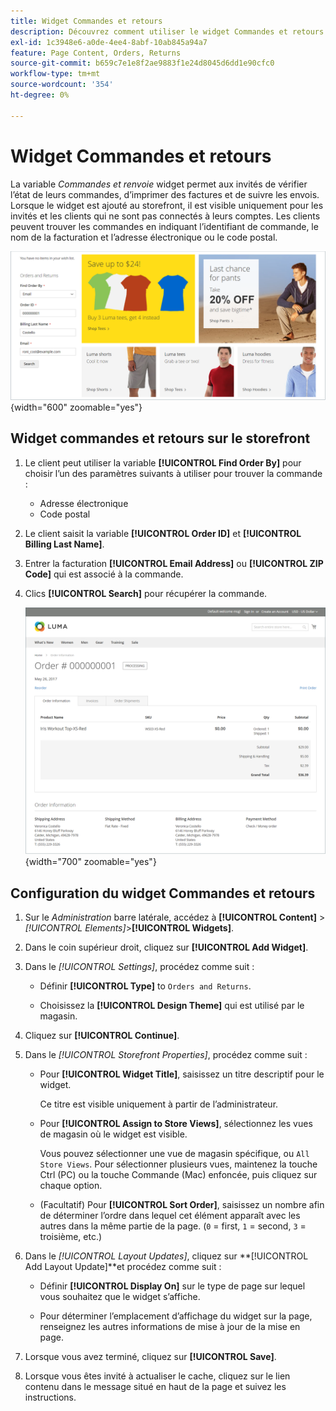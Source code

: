```yaml
---
title: Widget Commandes et retours
description: Découvrez comment utiliser le widget Commandes et retours pour permettre aux clients de vérifier l’état de leurs commandes, d’imprimer des factures et de suivre les envois.
exl-id: 1c3948e6-a0de-4ee4-8abf-10ab845a94a7
feature: Page Content, Orders, Returns
source-git-commit: b659c7e1e8f2ae9883f1e24d8045d6dd1e90cfc0
workflow-type: tm+mt
source-wordcount: '354'
ht-degree: 0%

---
```


# Widget Commandes et retours

La variable _Commandes et renvoie_ widget permet aux invités de vérifier l’état de leurs commandes, d’imprimer des factures et de suivre les envois. Lorsque le widget est ajouté au storefront, il est visible uniquement pour les invités et les clients qui ne sont pas connectés à leurs comptes. Les clients peuvent trouver les commandes en indiquant l’identifiant de commande, le nom de la facturation et l’adresse électronique ou le code postal.

![Widget Commandes et Renvoie dans la barre latérale du storefront](./assets/storefront-widget-orders-returns-sidebar.png){width="600" zoomable="yes"}

## Widget commandes et retours sur le storefront

1. Le client peut utiliser la variable **[!UICONTROL Find Order By]** pour choisir l’un des paramètres suivants à utiliser pour trouver la commande :

   - Adresse électronique
   - Code postal

1. Le client saisit la variable **[!UICONTROL Order ID]** et **[!UICONTROL Billing Last Name]**.

1. Entrer la facturation **[!UICONTROL Email Address]** ou **[!UICONTROL ZIP Code]** qui est associé à la commande.

1. Clics **[!UICONTROL Search]** pour récupérer la commande.

   ![Informations de commande affichées dans le storefront](./assets/storefront-widget-orders-returns-view.png){width="700" zoomable="yes"}

## Configuration du widget Commandes et retours

1. Sur le _Administration_ barre latérale, accédez à **[!UICONTROL Content]** > _[!UICONTROL Elements]_>**[!UICONTROL Widgets]**.

1. Dans le coin supérieur droit, cliquez sur **[!UICONTROL Add Widget]**.

1. Dans le _[!UICONTROL Settings]_, procédez comme suit :

   - Définir **[!UICONTROL Type]** to `Orders and Returns`.

   - Choisissez la **[!UICONTROL Design Theme]** qui est utilisé par le magasin.

1. Cliquez sur **[!UICONTROL Continue]**.

1. Dans le _[!UICONTROL Storefront Properties]_, procédez comme suit :

   - Pour **[!UICONTROL Widget Title]**, saisissez un titre descriptif pour le widget.

     Ce titre est visible uniquement à partir de l’administrateur.

   - Pour **[!UICONTROL Assign to Store Views]**, sélectionnez les vues de magasin où le widget est visible.

     Vous pouvez sélectionner une vue de magasin spécifique, ou `All Store Views`. Pour sélectionner plusieurs vues, maintenez la touche Ctrl (PC) ou la touche Commande (Mac) enfoncée, puis cliquez sur chaque option.

   - (Facultatif) Pour **[!UICONTROL Sort Order]**, saisissez un nombre afin de déterminer l’ordre dans lequel cet élément apparaît avec les autres dans la même partie de la page. (`0` = first, `1` = second, `3` = troisième, etc.)

1. Dans le _[!UICONTROL Layout Updates]_, cliquez sur **[!UICONTROL Add Layout Update]**et procédez comme suit :

   - Définir **[!UICONTROL Display On]** sur le type de page sur lequel vous souhaitez que le widget s’affiche.

   - Pour déterminer l’emplacement d’affichage du widget sur la page, renseignez les autres informations de mise à jour de la mise en page.

1. Lorsque vous avez terminé, cliquez sur **[!UICONTROL Save]**.

1. Lorsque vous êtes invité à actualiser le cache, cliquez sur le lien contenu dans le message situé en haut de la page et suivez les instructions.

